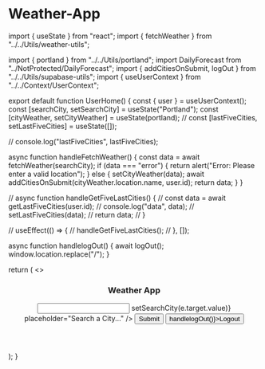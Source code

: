 # Weather-App

import { useState } from "react";
import { fetchWeather } from "../../Utils/weather-utils";

import { portland } from "../../Utils/portland";
import DailyForecast from "../NotProtected/DailyForecast";
import { addCitiesOnSubmit, logOut } from "../../Utils/supabase-utils";
import { useUserContext } from "../../Context/UserContext";

export default function UserHome() {
const { user } = useUserContext();
const [searchCity, setSearchCity] = useState("Portland");
const [cityWeather, setCityWeather] = useState(portland);
// const [lastFiveCities, setLastFiveCities] = useState([]);

// console.log("lastFiveCities", lastFiveCities);

async function handleFetchWeather() {
const data = await fetchWeather(searchCity);
if (data === "error") {
return alert("Error: Please enter a valid location");
} else {
setCityWeather(data);
await addCitiesOnSubmit(cityWeather.location.name, user.id);
return data;
}
}

// async function handleGetFiveLastCities() {
// const data = await getLastFiveCities(user.id);
// console.log("data", data);
// setLastFiveCities(data);
// return data;
// }

// useEffect(() => {
// handleGetFiveLastCities();
// }, []);

async function handlelogOut() {
await logOut();
window.location.replace("/");
}

return (
<>
<div className="home">
<header className="search-field">
<h3>Weather App</h3>
<input
onChange={(e) => setSearchCity(e.target.value)}
placeholder="Search a City..."
/>
<button onClick={handleFetchWeather}>Submit</button>
<button onClick={() => handlelogOut()}>Logout</button>
</header>
<DailyForecast cityWeather={cityWeather} />
</div>
</>
);
}
